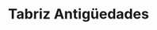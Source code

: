 ---
title: "Tabriz Antigüedades"
url: /ciudad-autonoma-de-buenos-aires/tabriz-antigueedades/
shop: antigüedades
---